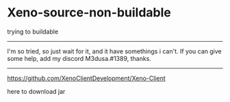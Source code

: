 # Xeno-source-non-buildable
 trying to buildable

---------

I'm so tried, so just wait for it, and it have somethings i can't.
If you can give some help, add my discord M3dusa.#1389, thanks.

---------

https://github.com/XenoClientDevelopment/Xeno-Client

here to download jar
